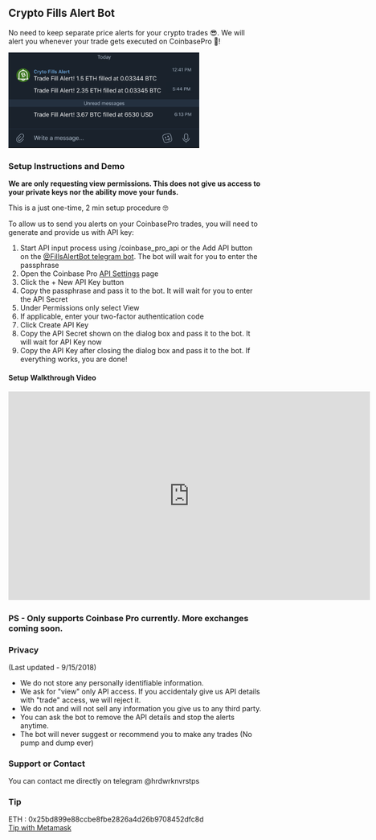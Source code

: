 ## Crypto Fills Alert Bot
No need to keep separate price alerts for your crypto trades 😎. We will alert you whenever your trade gets executed on CoinbasePro 🤑!

<img style="max-width: 380px;" src="finaldemo2.png">

### Setup Instructions and Demo
**We are only requesting view permissions. This does not give us access to your private keys nor the ability move your funds.**

This is a just one-time, 2 min setup procedure 🤓

To allow us to send you alerts on your CoinbasePro trades, you will need to generate and provide us with API key:
1. Start API input process using /coinbase_pro_api or the Add API button on the [@FillsAlertBot telegram bot](tg://resolve?domain=FillsAlertBot). The bot will wait for you to enter the passphrase
2. Open the Coinbase Pro [API Settings](https://pro.coinbase.com/profile/api) page
3. Click the + New API Key button
4. Copy the passphrase and pass it to the bot. It will wait for you to enter the API Secret
4. Under Permissions only select View
5. If applicable, enter your two-factor authentication code
6. Click Create API Key
7. Copy the API Secret shown on the dialog box and pass it to the bot. It will wait for API Key now
8. Copy the API Key after closing the dialog box and pass it to the bot. If everything works, you are done! 

#### Setup Walkthrough Video

<iframe width="720" height="415" src="https://www.youtube.com/embed/URB3HmduDhA?mute=1" frameborder="0" allowfullscreen></iframe>

### PS - Only supports Coinbase Pro currently. More exchanges coming soon.

### Privacy 
(Last updated - 9/15/2018)

- We do not store any personally identifiable information. 
- We ask for "view" only API access. If you accidentaly give us API details with "trade" access, we will reject it.
- We do not and will not sell any information you give us to any third party.
- You can ask the bot to remove the API details and stop the alerts anytime.
- The bot will never suggest or recommend you to make any trades (No pump and dump ever)

### Support or Contact

You can contact me directly on telegram @hrdwrknvrstps

### Tip
ETH : 0x25bd899e88ccbe8fbe2826a4d26b9708452dfc8d
<br/>
<a class="tip-button" href="javascript:void(0);">Tip with Metamask</a>

